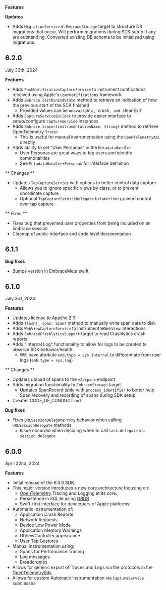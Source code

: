 

**Features**

**Updates**

* Adds `MigrationService` in `EmbraceStorage` target to structure DB migrations that occur. Will perform migrations 
during SDK setup if any are outstanding. Converted existing DB schema to be initialized using migrations.

## 6.2.0

July 30th, 2024

**Features**

* Adds `PushNotificationCaptureService` to instrument notifications received using Apple's `UserNotifications` framework
* Adds `Embrace.lastRunEndState` method to retrieve an indication of how the previous start of the SDK finished
    * Provided values can be `unavailable, `crash`, and `cleanExit`
* Adds `CaptureServiceBuilder` to provide easier interface to setup/configure `CaptureService` instances
* Adds `Embrace.tracer(instrumentationName: String)` method to retrieve OpenTelemetry `Tracer`
    * This is useful for manual instrumentation using the `OpenTelemetryApi` directly
* Adds ability to set "User Personas" in the `MetadataHandler`
    * User Personas are great ways to tag users and identify commonalities
    * See `MetadataHandler+Personas` for interface definition

** Changes **
* Updates `TapCaptureService` with options to better control data capture
    * Allows you to ignore specific views by class, or to prevent coordinate capture
    * Optional `TapCaptureServiceDelegate` to have fine grained control over tap capture

** Fixes **
* Fixes bug that prevented user properties from being included on an Embrace session
* Cleanup of public interface and code level documentation

## 6.1.1

**Bug fixes**
* Bumps version in EmbraceMeta.swift

## 6.1.0

July 3rd, 2024

**Features**

* Updates license to Apache 2.0
* Adds `flush(_ span: Span)` method to manually write span data to disk
* Adds `WebViewCaptureService` to instrument `WKWebView` interactions
* Adds `EmbraceCrashlyticsSupport` target to read Crashlytics crash reports
* Adds "Internal Log" functionality to allow for logs to be created to observe SDK behavior/health
    * Will have attribute `emb.type = sys.internal` to differentiate from user logs (`emb.type = sys.log`)

** Changes **
* Updates upload of spans to the `v2/spans` endpoint
* Adds migration functionality to `EmbraceStorage` target
    * Updates SpanRecord table with `process_identifier` to better help Span recovery and recording of spans
    during SDK setup
* Creates CODE_OF_CONDUCT.md

**Bug fixes**
* Fixes `URLSessionDelegateProxy` behavior when calling `URLSessionDelegate` methods
  * Issue occurred when deciding when to call `task.delegate` vs. `session.delegate`


## 6.0.0

April 22nd, 2024

**Features**

* Initial release of the 6.0.0 SDK.
* This major version introduces a new core architecture focusing on:
  * [OpenTelemetry](https://github.com/open-telemetry/opentelemetry-swift) Tracing and Logging at its core.
  * Persistence in SQLite using [GRDB](https://github.com/groue/GRDB.swift)
  * Swift-first interface for developers of Apple platforms
* Automatic Instrumentation of:
  * Application Crash Reports
  * Network Requests
  * Device Low Power Mode
  * Application Memory Warnings
  * UIViewController appearance
  * User Tap Gestures
* Manual instrumentation using:
  * Spans for Performance Tracing
  * Log messages
  * Breadcrumbs
* Allows for generic export of Traces and Logs via the protocols in the [OpenTelemetrySdk](https://github.com/open-telemetry/opentelemetry-swift).
* Allows for custom Automatic Instrumentation via `CaptureService` subclasses
